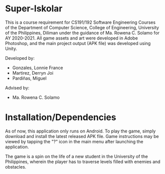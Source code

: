 # Super-Iskolar

This is a course requirement for CS191/192 Software Engineering Courses of the Department of Computer Science, College of Engineering, University of the Philippines, Diliman under the guidance of Ma. Rowena C. Solamo for AY 2020-2021. All game assets and art were developed in Adobe Photoshop, and the main project output (APK file) was developed using Unity.

Developed by:

- Gonzales, Lonnie France
- Martirez, Derryn Joi
- Pardiñas, Miguel

Advised by:

- Ma. Rowena C. Solamo

# Installation/Dependencies

As of now, this application only runs on Android. To play the game, simply download and install the latest released APK file. Game instructions may be viewed by tapping the "?" icon in the main menu after launching the application.

The game is a spin on the life of a new student in the University of the Philippines, wherein the player has to traverse levels filled with enemies and obstacles.
